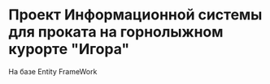 # Проект Информационной системы для проката на горнолыжном курорте "Игора"

На базе Entity FrameWork
